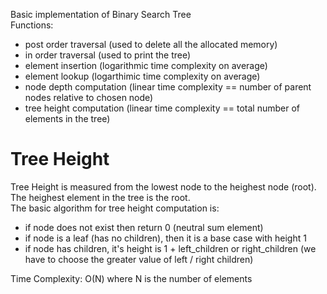 Basic implementation of Binary Search Tree  
Functions:
- post order traversal (used to delete all the allocated memory)
- in order traversal (used to print the tree)
- element insertion (logarithmic time complexity on average)
- element lookup (logarthimic time complexity on average)
- node depth computation (linear time complexity == number of parent
    nodes relative to chosen node)
- tree height computation (linear time complexity == total number of
    elements in the tree)

# Tree Height
Tree Height is measured from the lowest node to the heighest node (root). The heighest element in the tree is the root.  
The basic algorithm for tree height computation is:
- if node does not exist then return 0 (neutral sum element)
- if node is a leaf (has no children), then it is a base case with height 1
- if node has children, it's height is 1 + left_children or right_children (we have to choose the greater value of left / right children)

Time Complexity: O(N) where N is the number of elements
